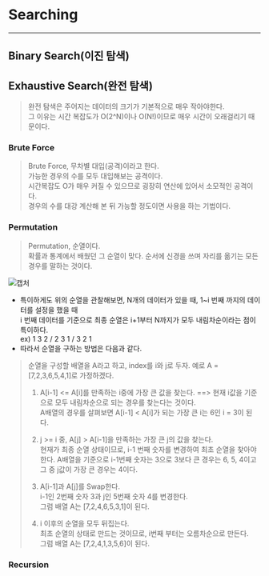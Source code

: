 # Searching
---
## Binary Search(이진 탐색)
## Exhaustive Search(완전 탐색)
> 완전 탐색은 주어지는 데이터의 크기가 기본적으로 매우 작아야한다.  
> 그 이유는 시간 복잡도가 O(2^N)이나 O(N!)이므로 매우 시간이 오래걸리기 때문이다.  

### Brute Force
> Brute Force, 무차별 대입(공격)이라고 한다.  
> 가능한 경우의 수를 모두 대입해보는 공격이다.  
> 시간복잡도 O가 매우 커질 수 있으므로 굉장히 연산에 있어서 소모적인 공격이다.  
> 경우의 수를 대강 계산해 본 뒤 가능할 정도이면 사용을 하는 기법이다.  

### Permutation
> Permutation, 순열이다.  
> 확률과 통계에서 배웠던 그 순열이 맞다. 순서에 신경을 쓰며 자리를 옮기는 모든 경우를 말하는 것이다.  

![캡처](https://user-images.githubusercontent.com/71700079/124467025-42e35f00-ddd2-11eb-8135-31b55c4f827f.PNG)  

- 특이하게도 위의 순열을 관찰해보면, N개의 데이터가 있을 때, 1~i 번째 까지의 데이터를 설정을 했을 때  
  i 번째 데이터를 기준으로 최종 순열은 i+1부터 N까지가 모두 내림차순이라는 점이 특이하다.  
ex) 1 3 2 / 2 3 1 / 3 2 1
- 따라서 순열을 구하는 방법은 다음과 같다.

> 순열을 구성할 배열을 A라고 하고, index를 i와 j로 두자. 예로 A = [7,2,3,6,5,4,1]로 가정하겠다.  
> 1. A[i-1] <= A[i]를 만족하는 i중에 가장 큰 값을 찾는다. ==> 현재 i값을 기준으로 모두 내림차순으로 되는 경우를 찾는다는 것이다.  
>    A배열의 경우를 살펴보면 A[i-1] < A[i]가 되는 가장 큰 i는 6인 i = 3이 된다.  
>    
> 2. j >= i 중, A[j] > A[i-1]을 만족하는 가장 큰 j의 값을 찾는다.  
>    현재가 최종 순열 상태이므로, i-1 번째 숫자를 변경하여 최초 순열을 찾아야 한다.
>    A배열을 기준으로 i-1번째 숫자는 3으로 3보다 큰 경우는 6, 5, 4이고 그 중 j값이 가장 큰 경우는 4이다.  
> 3. A[i-1]과 A[j]를 Swap한다.  
>    i-1인 2번째 숫자 3과 j인 5번째 숫자 4를 변경한다.  
>    그럼 배열 A는 [7,2,4,6,5,3,1]이 된다.  
> 4. i 이후의 순열을 모두 뒤집는다.  
>    최초 순열의 상태로 만드는 것이므로, i번째 부터는 오름차순으로 만든다.  
>    그럼 배열 A는 [7,2,4,1,3,5,6]이 된다.  

### Recursion
